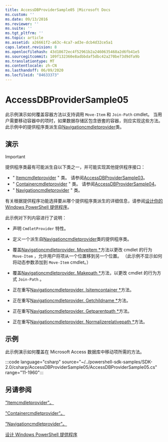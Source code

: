 ```yaml
---
title: AccessDBProviderSample05 |Microsoft Docs
ms.custom: ''
ms.date: 09/13/2016
ms.reviewer: ''
ms.suite: ''
ms.tgt_pltfrm: ''
ms.topic: article
ms.assetid: a26661f2-a63c-4ca7-ad3e-dcb4d32ce5a1
caps.latest.revision: 8
ms.openlocfilehash: 43d18672ec4f52961b2a2460635468a2d6fb41e5
ms.sourcegitcommit: 109f132360e8adbbdaf5dbc42a270be73d9dfa9b
ms.translationtype: MT
ms.contentlocale: zh-CN
ms.lasthandoff: 06/09/2020
ms.locfileid: "84633373"
---
```

# <a name="accessdbprovidersample05"></a>AccessDBProviderSample05

此示例演示如何覆盖容器方法以支持调用 `Move-Item` 和 `Join-Path` cmdlet。 当用户需要移动容器中的项时，如果数据存储区包含嵌套的容器，则应实现这些方法。 此示例中的提供程序类派生自[Navigationcmdletprovider](/dotnet/api/System.Management.Automation.Provider.NavigationCmdletProvider)类。

## <a name="demonstrates"></a>演示

> [!IMPORTANT]
> 提供程序类最有可能派生自以下类之一，并可能实现其他提供程序接口：
>
> - " [Itemcmdletprovider](/dotnet/api/System.Management.Automation.Provider.ItemCmdletProvider) " 类。 请参阅[AccessDBProviderSample03](./accessdbprovidersample03.md)。
> - " [Containercmdletprovider](/dotnet/api/System.Management.Automation.Provider.ContainerCmdletProvider) " 类。 请参阅[AccessDBProviderSample04](./accessdbprovidersample04.md)。
> - " [Navigationcmdletprovider](/dotnet/api/System.Management.Automation.Provider.NavigationCmdletProvider) " 类。
>
> 有关根据提供程序功能选择要从哪个提供程序类派生的详细信息，请参阅[设计你的 Windows PowerShell 提供程序](./provider-types.md)。

此示例对下列内容进行了说明：

- 声明 `CmdletProvider` 特性。

- 定义一个派生自[Navigationcmdletprovider](/dotnet/api/System.Management.Automation.Provider.NavigationCmdletProvider)类的提供程序类。

- 覆盖[Navigationcmdletprovider. Moveitem *](/dotnet/api/System.Management.Automation.Provider.NavigationCmdletProvider.MoveItem)方法以更改 cmdlet 的行为 `Move-Item` ，允许用户将项从一个位置移到另一个位置。 （此示例不显示如何将动态参数添加到 `Move-Item` cmdlet。）

- 覆盖[Navigationcmdletprovider. Makepath *](/dotnet/api/System.Management.Automation.Provider.NavigationCmdletProvider.MakePath)方法，以更改 cmdlet 的行为方式 `Join-Path` 。

- 正在重写[Navigationcmdletprovider. Isitemcontainer *](/dotnet/api/System.Management.Automation.Provider.NavigationCmdletProvider.IsItemContainer)方法。

- 正在重写[Navigationcmdletprovider. Getchildname *](/dotnet/api/System.Management.Automation.Provider.NavigationCmdletProvider.GetChildName)方法。

- 正在重写[Navigationcmdletprovider. Getparentpath *](/dotnet/api/System.Management.Automation.Provider.NavigationCmdletProvider.GetParentPath)方法。

- 正在重写[Navigationcmdletprovider. Normalizerelativepath *](/dotnet/api/System.Management.Automation.Provider.NavigationCmdletProvider.NormalizeRelativePath)方法。

## <a name="example"></a>示例

此示例演示如何覆盖在 Microsoft Access 数据库中移动项所需的方法。

:::code language="csharp" source="~/../powershell-sdk-samples/SDK-2.0/csharp/AccessDBProviderSample05/AccessDBProviderSample05.cs" range="11-1960":::

## <a name="see-also"></a>另请参阅

["Itemcmdletprovider"。](/dotnet/api/System.Management.Automation.Provider.ItemCmdletProvider)

["Containercmdletprovider"。](/dotnet/api/System.Management.Automation.Provider.ContainerCmdletProvider)

["Navigationcmdletprovider"。](/dotnet/api/System.Management.Automation.Provider.NavigationCmdletProvider)

[设计 Windows PowerShell 提供程序](./provider-types.md)

